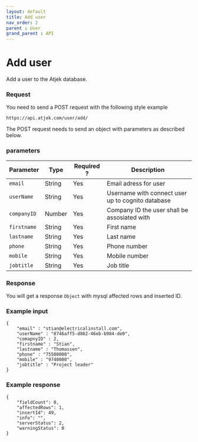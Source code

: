 ```yaml
---
layout: default
title: Add user
nav_order: 2
parent : User
grand_parent : API
---
```


# Add user
Add a user to the Atjek database.

### Request
You need to send a POST request with the following style example 
```
https://api.atjek.com/user/add/
```

The POST request needs to send an object with parameters as described below. 

### parameters 

| Parameter              | Type              | Required ? | Description  |
|------------------------|-------------------|------------|--------------|
| `email`                | String            | Yes        | Email adress for user |
| `userName`             | String            | Yes        | Username with connect user up to cognito database |
| `companyID`            | Number            | Yes        | Company ID the user shall be assosiated with |
| `firstname`            | String            | Yes        | First name    |
| `lastname`             | String            | Yes        | Last name     |
| `phone`                | String            | Yes        | Phone number  |
| `mobile`               | String            | Yes        | Mobile number |
| `jobtitle`             | String            | Yes        | Job title     |

### Response
You will get a response `Object` with mysql affected rows and inserted ID. 

### Example input
```
{
    "email" : "stian@electricalinstall.com",
    "userName" : "8746aff5-d862-46eb-b984-de0", 
    "comapnyID" : 2,
    "firstname" : "Stian",
    "lastname" : "Thomassen",
    "phone" : "75500000",
    "mobile" : "9740000",
    "jobtitle" : "Project leader"
}

```

### Example response
```
{
    "fieldCount": 0,
    "affectedRows": 1,
    "insertId": 49,
    "info": "",
    "serverStatus": 2,
    "warningStatus": 0
}
```

